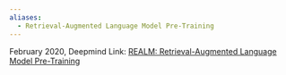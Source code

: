 ```yaml
---
aliases:
  - Retrieval-Augmented Language Model Pre-Training
---
```

February 2020, Deepmind
Link: [REALM: Retrieval-Augmented Language Model Pre-Training](https://arxiv.org/abs/2002.08909)



